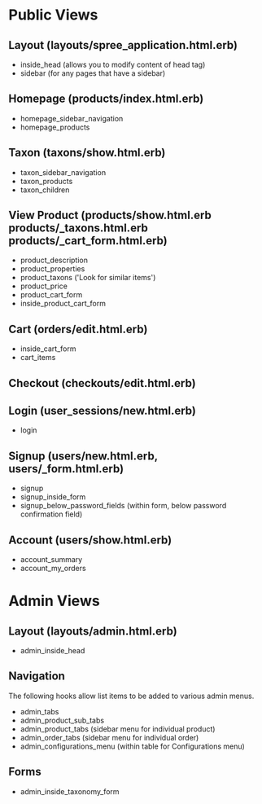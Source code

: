 Public Views
============

Layout (layouts/spree_application.html.erb)
------------------------------------------------
* inside_head (allows you to modify content of head tag)
* sidebar (for any pages that have a sidebar)

Homepage (products/index.html.erb)
----------------------------------

* homepage_sidebar_navigation
* homepage_products

Taxon (taxons/show.html.erb)
----------------------------

* taxon_sidebar_navigation
* taxon_products
* taxon_children

View Product (products/show.html.erb products/_taxons.html.erb products/_cart_form.html.erb)
--------------------------------------------------------------------------------------------

* product_description
* product_properties
* product_taxons ('Look for similar items')
* product_price
* product_cart_form
* inside_product_cart_form

Cart (orders/edit.html.erb)
---------------------------

* inside_cart_form
* cart_items

Checkout (checkouts/edit.html.erb)
----------------------------------


Login (user_sessions/new.html.erb)
----------------------------------

* login

Signup (users/new.html.erb, users/_form.html.erb)
---------------------------

* signup
* signup_inside_form
* signup_below_password_fields (within form, below password confirmation field)

Account (users/show.html.erb)
-----------------------------

* account_summary
* account_my_orders


Admin Views
===========

Layout (layouts/admin.html.erb)
-------------------------------

* admin_inside_head

Navigation
----------

The following hooks allow list items to be added to various admin menus.

* admin_tabs
* admin_product_sub_tabs
* admin_product_tabs (sidebar menu for individual product)
* admin_order_tabs (sidebar menu for individual order)
* admin_configurations_menu (within table for Configurations menu)

Forms
-----

* admin_inside_taxonomy_form
